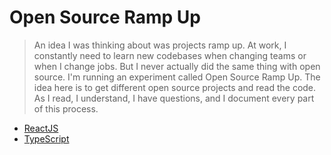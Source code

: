# Open Source Ramp Up

> An idea I was thinking about was projects ramp up. At work, I constantly need to learn new codebases when changing teams or when I change jobs. But I never actually did the same thing with open source. I'm running an experiment called Open Source Ramp Up. The idea here is to get different open source projects and read the code. As I read, I understand, I have questions, and I document every part of this process.

- [ReactJS](./reactjs/README.md)
- [TypeScript](./typescript/README.md)
